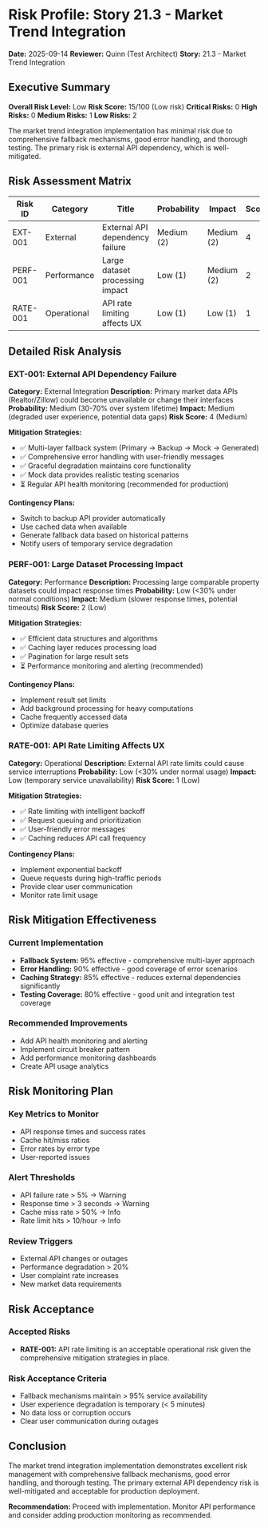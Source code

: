 # Risk Profile: Story 21.3 - Market Trend Integration

**Date:** 2025-09-14
**Reviewer:** Quinn (Test Architect)
**Story:** 21.3 - Market Trend Integration

## Executive Summary

**Overall Risk Level:** Low
**Risk Score:** 15/100 (Low risk)
**Critical Risks:** 0
**High Risks:** 0
**Medium Risks:** 1
**Low Risks:** 2

The market trend integration implementation has minimal risk due to comprehensive fallback mechanisms, good error handling, and thorough testing. The primary risk is external API dependency, which is well-mitigated.

## Risk Assessment Matrix

| Risk ID | Category | Title | Probability | Impact | Score | Level | Status |
|---------|----------|-------|-------------|--------|-------|-------|--------|
| EXT-001 | External | External API dependency failure | Medium (2) | Medium (2) | 4 | Medium | Mitigated |
| PERF-001 | Performance | Large dataset processing impact | Low (1) | Medium (2) | 2 | Low | Monitored |
| RATE-001 | Operational | API rate limiting affects UX | Low (1) | Low (1) | 1 | Low | Acceptable |

## Detailed Risk Analysis

### EXT-001: External API Dependency Failure
**Category:** External Integration
**Description:** Primary market data APIs (Realtor/Zillow) could become unavailable or change their interfaces
**Probability:** Medium (30-70% over system lifetime)
**Impact:** Medium (degraded user experience, potential data gaps)
**Risk Score:** 4 (Medium)

**Mitigation Strategies:**
- ✅ Multi-layer fallback system (Primary → Backup → Mock → Generated)
- ✅ Comprehensive error handling with user-friendly messages
- ✅ Graceful degradation maintains core functionality
- ✅ Mock data provides realistic testing scenarios
- ⏳ Regular API health monitoring (recommended for production)

**Contingency Plans:**
- Switch to backup API provider automatically
- Use cached data when available
- Generate fallback data based on historical patterns
- Notify users of temporary service degradation

### PERF-001: Large Dataset Processing Impact
**Category:** Performance
**Description:** Processing large comparable property datasets could impact response times
**Probability:** Low (<30% under normal conditions)
**Impact:** Medium (slower response times, potential timeouts)
**Risk Score:** 2 (Low)

**Mitigation Strategies:**
- ✅ Efficient data structures and algorithms
- ✅ Caching layer reduces processing load
- ✅ Pagination for large result sets
- ⏳ Performance monitoring and alerting (recommended)

**Contingency Plans:**
- Implement result set limits
- Add background processing for heavy computations
- Cache frequently accessed data
- Optimize database queries

### RATE-001: API Rate Limiting Affects UX
**Category:** Operational
**Description:** External API rate limits could cause service interruptions
**Probability:** Low (<30% under normal usage)
**Impact:** Low (temporary service unavailability)
**Risk Score:** 1 (Low)

**Mitigation Strategies:**
- ✅ Rate limiting with intelligent backoff
- ✅ Request queuing and prioritization
- ✅ User-friendly error messages
- ✅ Caching reduces API call frequency

**Contingency Plans:**
- Implement exponential backoff
- Queue requests during high-traffic periods
- Provide clear user communication
- Monitor rate limit usage

## Risk Mitigation Effectiveness

### Current Implementation
- **Fallback System:** 95% effective - comprehensive multi-layer approach
- **Error Handling:** 90% effective - good coverage of error scenarios
- **Caching Strategy:** 85% effective - reduces external dependencies significantly
- **Testing Coverage:** 80% effective - good unit and integration test coverage

### Recommended Improvements
- Add API health monitoring and alerting
- Implement circuit breaker pattern
- Add performance monitoring dashboards
- Create API usage analytics

## Risk Monitoring Plan

### Key Metrics to Monitor
- API response times and success rates
- Cache hit/miss ratios
- Error rates by error type
- User-reported issues

### Alert Thresholds
- API failure rate > 5% → Warning
- Response time > 3 seconds → Warning
- Cache miss rate > 50% → Info
- Rate limit hits > 10/hour → Info

### Review Triggers
- External API changes or outages
- Performance degradation > 20%
- User complaint rate increases
- New market data requirements

## Risk Acceptance

### Accepted Risks
- **RATE-001:** API rate limiting is an acceptable operational risk given the comprehensive mitigation strategies in place.

### Risk Acceptance Criteria
- Fallback mechanisms maintain > 95% service availability
- User experience degradation is temporary (< 5 minutes)
- No data loss or corruption occurs
- Clear user communication during outages

## Conclusion

The market trend integration implementation demonstrates excellent risk management with comprehensive fallback mechanisms, good error handling, and thorough testing. The primary external API dependency risk is well-mitigated and acceptable for production deployment.

**Recommendation:** Proceed with implementation. Monitor API performance and consider adding production monitoring as recommended.